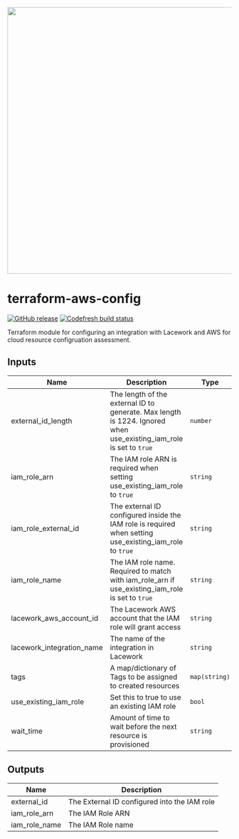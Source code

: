 <a href="https://lacework.com"><img src="https://techally-content.s3-us-west-1.amazonaws.com/public-content/lacework_logo_full.png" width="600"></a>

# terraform-aws-config

[![GitHub release](https://img.shields.io/github/release/lacework/terraform-aws-config.svg)](https://github.com/lacework/terraform-aws-config/releases/)
[![Codefresh build status]( https://g.codefresh.io/api/badges/pipeline/lacework/terraform-modules%2Ftest-compatibility?type=cf-1&key=eyJhbGciOiJIUzI1NiJ9.NWVmNTAxOGU4Y2FjOGQzYTkxYjg3ZDEx.RJ3DEzWmBXrJX7m38iExJ_ntGv4_Ip8VTa-an8gBwBo)]( https://g.codefresh.io/pipelines/edit/new/builds?id=607e25e6728f5a6fba30431b&pipeline=test-compatibility&projects=terraform-modules&projectId=607db54b728f5a5f8930405d)

Terraform module for configuring an integration with Lacework and AWS for cloud resource configruation assessment.

## Inputs

| Name                      | Description                                                                                                        | Type          | Default          | Required |
| ------------------------- | ------------------------------------------------------------------------------------------------------------------ | ------------- | ---------------- | :------: |
| external_id_length        | The length of the external ID to generate. Max length is 1224. Ignored when use_existing_iam_role is set to `true` | `number`      | `16`             |    no    |
| iam_role_arn              | The IAM role ARN is required when setting use_existing_iam_role to `true`                                          | `string`      | `""`             |    no    |
| iam_role_external_id      | The external ID configured inside the IAM role is required when setting use_existing_iam_role to `true`            | `string`      | `""`             |    no    |
| iam_role_name             | The IAM role name. Required to match with iam_role_arn if use_existing_iam_role is set to `true`                   | `string`      | `""`             |    no    |
| lacework_aws_account_id   | The Lacework AWS account that the IAM role will grant access                                                       | `string`      | `"434813966438"` |    no    |
| lacework_integration_name | The name of the integration in Lacework                                                                            | `string`      | `"TF config"`    |    no    |
| tags                      | A map/dictionary of Tags to be assigned to created resources                                                       | `map(string)` | `{}`             |    no    |
| use_existing_iam_role     | Set this to true to use an existing IAM role                                                                       | `bool`        | `false`          |    no    |
| wait_time                 | Amount of time to wait before the next resource is provisioned                                                     | `string`      | `"10s"`          |    no    |

## Outputs

| Name          | Description                                  |
| ------------- | -------------------------------------------- |
| external_id   | The External ID configured into the IAM role |
| iam_role_arn  | The IAM Role ARN                             |
| iam_role_name | The IAM Role name                            |
